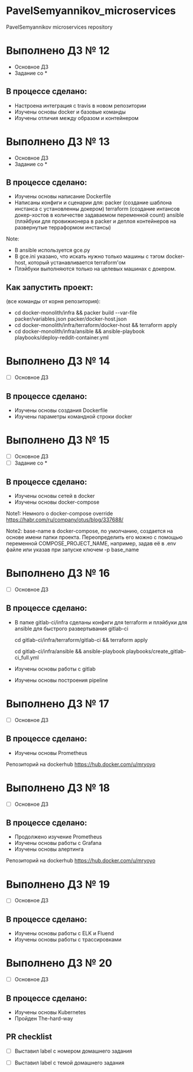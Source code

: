 # PavelSemyannikov_microservices
PavelSemyannikov microservices repository


# Выполнено ДЗ № 12
 - Основное ДЗ
 -  Задание со *

## В процессе сделано:
 - Настроена интеграция с travis в новом репозитории
 - Изучены основы docker и базовые команды
 - Изучены отличия между образом и контейнером
 
 
 # Выполнено ДЗ № 13

 - Основное ДЗ
 - Задание со *

## В процессе сделано:
 - Изучены основы написание Dockerfile
 - Написаны конфиги и сценарии для: 
   packer (создание шаблона инстанса с установленны докером)
   terraform (создание интансов докер-хостов в количестве задаваемом переменной count)
   ansible (плэйбуки для провижионера в packer и деплоя контейнеров на развернутые терраформом инстансы)
   
 Note: 
 - В ansible используется gce.py
 - В gce.ini указано, что искать нужно только машины с тэгом docker-host, который устанавливается terraform'ом
 - Плэйбуки выполняются только на целевых машинах с докером.

## Как запустить проект: 
(все команды от корня репозитория):
 - cd docker-monolith/infra && packer build --var-file packer/variables.json packer/docker-host.json
 - cd docker-monolith/infra/terraform/docker-host && terraform apply
 - cd docker-monolith/infra/ansible && ansible-playbook playbooks/deploy-reddit-container.yml


# Выполнено ДЗ № 14

 - [ ] Основное ДЗ

## В процессе сделано:
 - Изучены основы создания Dockerfile
 - Изучены параметры командной строки docker


 # Выполнено ДЗ № 15

 - [ ] Основное ДЗ
 - [ ] Задание со *

## В процессе сделано:
 - Изучены основы сетей в docker
 - Изучены основы docker-compose
 
 Note1: Немного о docker-compose override https://habr.com/ru/company/otus/blog/337688/
 
 Note2: base-name в docker-compose, по умолчанию, создается на основе имени папки проекта. Переопределить его можно с помощью переменной COMPOSE_PROJECT_NAME, например, задав её в .env файле или указав при запуске ключем -p base_name


 # Выполнено ДЗ № 16

 - [ ] Основное ДЗ
 
## В процессе сделано:
 - В папке gitlab-ci/infra сделаны конфиги для terraform и плэйбуки для ansible для быстрого развертывания gitlab-ci
 
     cd gitlab-ci/infra/terraform/gitlab-ci && terraform apply
 
     cd gitlab-ci/infra/ansible && ansible-playbook playbooks/create_gitlab-ci_full.yml
     
 - Изучены основы работы с gitlab
 - Изучены основы построения pipeline
 
 
 # Выполнено ДЗ № 17

 - [ ] Основное ДЗ
 
## В процессе сделано:
 - Изучены основы Prometheus 

 Репозиторий на dockerhub https://hub.docker.com/u/mryoyo
 
 
 # Выполнено ДЗ № 18

 - [ ] Основное ДЗ
 
## В процессе сделано:
 - Продолжено изучение Prometheus
 - Изучены основы работы с Grafana
 - Изучены основы алертинга

 Репозиторий на dockerhub https://hub.docker.com/u/mryoyo
 
 # Выполнено ДЗ № 19

 - [ ] Основное ДЗ

## В процессе сделано:
 - Изучены основы работы с ELK и Fluend
 - Изучены основы работы с трассировками
 
 # Выполнено ДЗ № 20

 - [ ] Основное ДЗ
 
## В процессе сделано:
 - Изучены основы Kubernetes
 - Пройден The-hard-way

## PR checklist
 - [ ] Выставил label с номером домашнего задания
 - [ ] Выставил label с темой домашнего задания
 
